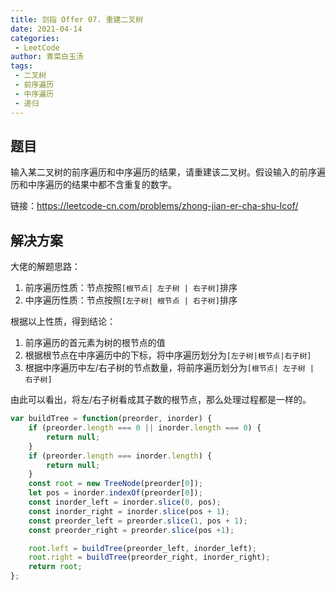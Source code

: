 ```yaml
---
title: 剑指 Offer 07. 重建二叉树
date: 2021-04-14
categories:
 - LeetCode
author: 青菜白玉汤
tags:
 - 二叉树
 - 前序遍历
 - 中序遍历
 - 递归
---
```


## 题目
输入某二叉树的前序遍历和中序遍历的结果，请重建该二叉树。假设输入的前序遍历和中序遍历的结果中都不含重复的数字。

链接：https://leetcode-cn.com/problems/zhong-jian-er-cha-shu-lcof/

## 解决方案
大佬的解题思路：
1. 前序遍历性质：节点按照`[根节点| 左子树 | 右子树]`排序
2. 中序遍历性质：节点按照`[左子树| 根节点 | 右子树]`排序

根据以上性质，得到结论：
1. 前序遍历的首元素为树的根节点的值
2. 根据根节点在中序遍历中的下标，将中序遍历划分为`[左子树|根节点|右子树]`
3. 根据中序遍历中左/右子树的节点数量，将前序遍历划分为`[根节点| 左子树 | 右子树]`

由此可以看出，将左/右子树看成其子数的根节点，那么处理过程都是一样的。

```javascript
var buildTree = function(preorder, inorder) {
    if (preorder.length === 0 || inorder.length === 0) {
        return null;
    }
    if (preorder.length === inorder.length) {
        return null;
    }
    const root = new TreeNode(preorder[0]);
    let pos = inorder.indexOf(preorder[0]);
    const inorder_left = inorder.slice(0, pos);
    const inorder_right = inorder.slice(pos + 1);
    const preorder_left = preorder.slice(1, pos + 1);
    const preorder_right = preorder.slice(pos +1);

    root.left = buildTree(preorder_left, inorder_left);
    root.right = buildTree(preorder_right, inorder_right);
    return root;
};
```